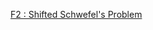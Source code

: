 

[F2 : Shifted Schwefel's Problem](https://github.com/Jasmy118/Metaheuristic-Optimization/tree/master/Continuous%20Optimization%20Problems/F2%20:%20Shifted%20Schwefel%E2%80%99s%20Problem)
